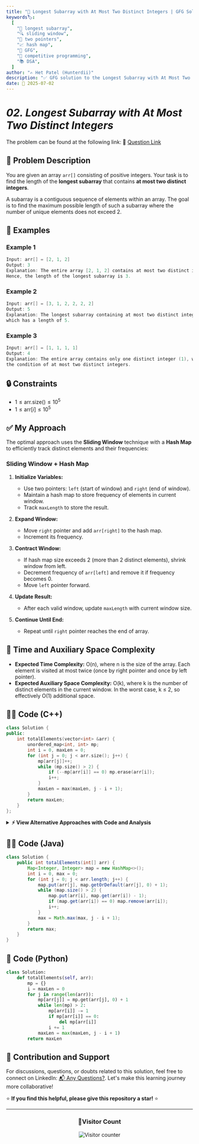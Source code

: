 ```yaml
---
title: "🔢 Longest Subarray with At Most Two Distinct Integers | GFG Solution 🔍"
keywords🏷️:
  [
    "🔢 longest subarray",
    "🔍 sliding window",
    "📍 two pointers",
    "📈 hash map",
    "📘 GFG",
    "🏁 competitive programming",
    "📚 DSA",
  ]
author: "✍️ Het Patel (Hunterdii)"
description: "✅ GFG solution to the Longest Subarray with At Most Two Distinct Integers problem: find maximum length subarray containing at most 2 distinct elements using sliding window technique. 🚀"
date: 📅 2025-07-02
---
```


# _02. Longest Subarray with At Most Two Distinct Integers_

The problem can be found at the following link: 🔗 [Question Link](https://www.geeksforgeeks.org/problems/fruit-into-baskets-1663137462/1)

## **🧩 Problem Description**

You are given an array `arr[]` consisting of positive integers. Your task is to find the length of the **longest subarray** that contains **at most two distinct integers**.

A subarray is a contiguous sequence of elements within an array. The goal is to find the maximum possible length of such a subarray where the number of unique elements does not exceed 2.

## **📘 Examples**

### Example 1

```cpp
Input: arr[] = [2, 1, 2]
Output: 3
Explanation: The entire array [2, 1, 2] contains at most two distinct integers (2 and 1).
Hence, the length of the longest subarray is 3.
```

### Example 2

```cpp
Input: arr[] = [3, 1, 2, 2, 2, 2]
Output: 5
Explanation: The longest subarray containing at most two distinct integers is [1, 2, 2, 2, 2],
which has a length of 5.
```

### Example 3

```cpp
Input: arr[] = [1, 1, 1, 1]
Output: 4
Explanation: The entire array contains only one distinct integer (1), which satisfies
the condition of at most two distinct integers.
```

## **🔒 Constraints**

- $1 \le \text{arr.size()} \le 10^5$
- $1 \le \text{arr}[i] \le 10^5$

## **✅ My Approach**

The optimal approach uses the **Sliding Window** technique with a **Hash Map** to efficiently track distinct elements and their frequencies:

### **Sliding Window + Hash Map**

1. **Initialize Variables:**

   - Use two pointers: `left` (start of window) and `right` (end of window).
   - Maintain a hash map to store frequency of elements in current window.
   - Track `maxLength` to store the result.

2. **Expand Window:**

   - Move `right` pointer and add `arr[right]` to the hash map.
   - Increment its frequency.

3. **Contract Window:**

   - If hash map size exceeds 2 (more than 2 distinct elements), shrink window from left.
   - Decrement frequency of `arr[left]` and remove it if frequency becomes 0.
   - Move `left` pointer forward.

4. **Update Result:**

   - After each valid window, update `maxLength` with current window size.

5. **Continue Until End:**
   - Repeat until `right` pointer reaches the end of array.

## 📝 Time and Auxiliary Space Complexity

- **Expected Time Complexity:** O(n), where n is the size of the array. Each element is visited at most twice (once by right pointer and once by left pointer).
- **Expected Auxiliary Space Complexity:** O(k), where k is the number of distinct elements in the current window. In the worst case, k ≤ 2, so effectively O(1) additional space.

## **🧑‍💻 Code (C++)**

```cpp
class Solution {
public:
    int totalElements(vector<int> &arr) {
        unordered_map<int, int> mp;
        int i = 0, maxLen = 0;
        for (int j = 0; j < arr.size(); j++) {
            mp[arr[j]]++;
            while (mp.size() > 2) {
                if (--mp[arr[i]] == 0) mp.erase(arr[i]);
                i++;
            }
            maxLen = max(maxLen, j - i + 1);
        }
        return maxLen;
    }
};
```

<details>
<summary><b>⚡ View Alternative Approaches with Code and Analysis</b></summary>

## 📊 **2️⃣ Two Variable Tracking Approach**

### 💡 Algorithm Steps:

1. Initialize two variables `first` and `second` to represent the two distinct numbers allowed in the window, and `firstIdx`, `secondIdx` to store their most recent positions.
2. Traverse the array with a right pointer:
   - If the current element equals `first` or `second`, update the corresponding index.
   - If a third new element appears:
     - Determine which of the two existing numbers appeared earlier (minimum of `firstIdx` and `secondIdx`).
     - Move the left pointer just past that index to ensure only two distinct elements remain.
     - Replace the older number (`first` or `second`) with the new element and update its index.
3. Update the maximum length after each iteration.

```cpp
class Solution {
public:
    int totalElements(vector<int> &arr) {
        int n = arr.size(), maxLen = 0, left = 0;
        int first = -1, second = -1, firstIdx = -1, secondIdx = -1;
        for (int right = 0; right < n; right++) {
            if (arr[right] == first) firstIdx = right;
            else if (arr[right] == second) secondIdx = right;
            else if (first == -1) first = arr[right], firstIdx = right;
            else if (second == -1) second = arr[right], secondIdx = right;
            else {
                left = min(firstIdx, secondIdx) + 1;
                if (firstIdx < secondIdx) first = arr[right], firstIdx = right;
                else second = arr[right], secondIdx = right;
            }
            maxLen = max(maxLen, right - left + 1);
        }
        return maxLen;
    }
};
```

### 📝 **Complexity Analysis:**

- **Time:** ⏱️ O(n)
- **Auxiliary Space:** 💾 O(1) - Constant space

### ✅ **Why This Approach?**

- Optimal space complexity with O(1) memory usage.
- No hash map overhead, direct variable tracking.
- Efficient for small distinct element tracking.

## 📊 **3️⃣ Frequency Array Optimization**

### 💡 Algorithm Steps:

1. Use a frequency array (e.g., `freq[100001]`) assuming all elements fall within a known small integer range.
2. Initialize variables: `left = 0`, `distinctCount = 0`, `maxLen = 0`.
3. Traverse using a right pointer:
   - If `arr[right]` is added to the window for the first time (`freq[arr[right]] == 0`), increment `distinctCount`.
   - Increase the count for `arr[right]`.
4. If `distinctCount > 2`, shrink the window:
   - Decrease the count of `arr[left]`.
   - If its count becomes 0, decrement `distinctCount`.
   - Move `left` forward.
5. At each iteration, update `maxLen` as the maximum valid window size.

```cpp
class Solution {
public:
    int totalElements(vector<int> &arr) {
        vector<int> freq(100001, 0);
        int distinctCount = 0, left = 0, maxLen = 0;
        for (int right = 0; right < arr.size(); right++) {
            if (freq[arr[right]]++ == 0) distinctCount++;
            while (distinctCount > 2) {
                if (--freq[arr[left]] == 0) distinctCount--;
                left++;
            }
            maxLen = max(maxLen, right - left + 1);
        }
        return maxLen;
    }
};
```

### 📝 **Complexity Analysis:**

- **Time:** ⏱️ O(n)
- **Auxiliary Space:** 💾 O(k) where k = range of elements

### ✅ **Why This Approach?**

- Faster than hash map for known small ranges.
- Cache-friendly array access pattern.
- No need for key-value mapping—constant-time operations.

## 📊 **4️⃣ STL Set-Based Tracking**

### 💡 Algorithm Steps:

1. Use an `unordered_map<int, int>` to store frequency of elements and a `unordered_set<int>` to track the number of unique elements in the current window.
2. Initialize `left = 0`, `maxLen = 0`.
3. Traverse using a right pointer:
   - Add `arr[right]` to the map and insert into the set.
4. If the set size exceeds 2 (more than 2 distinct elements), shrink the window:
   - Decrease count of `arr[left]`.
   - If the count becomes 0, remove it from the set.
   - Move the `left` pointer forward.
5. At each step, update `maxLen` with the current valid window size.

```cpp
class Solution {
public:
    int totalElements(vector<int> &arr) {
        unordered_map<int, int> freq;
        unordered_set<int> distinct;
        int left = 0, maxLen = 0;
        for (int right = 0; right < arr.size(); right++) {
            freq[arr[right]]++;
            distinct.insert(arr[right]);
            while (distinct.size() > 2) {
                if (--freq[arr[left]] == 0) {
                    distinct.erase(arr[left]);
                }
                left++;
            }
            maxLen = max(maxLen, right - left + 1);
        }
        return maxLen;
    }
};
```

### 📝 **Complexity Analysis:**

- **Time:** ⏱️ O(n)
- **Auxiliary Space:** 💾 O(n)

### ✅ **Why This Approach?**

- Clear separation of concerns with set and map.
- Easy to trace which elements are currently active.
- Good for debugging and understanding logic flow.

## 5️⃣ 📝 **Ordered Map Sliding Window**

### 💡 Algorithm Steps:

1. Use a `std::map<int, int>` (ordered map) to count the elements within the sliding window.
2. Expand the window to the right by moving pointer `j`; increase the count for `a[j]`.
3. If the map contains more than 2 distinct elements, shrink the window from the left:
   - Decrement the count for `a[i]`.
   - If the count becomes 0, erase the element from the map.
4. Track the maximum window size during each iteration.

```cpp
class Solution {
public:
    int totalElements(vector<int>& a) {
        map<int,int> mp;
        int i = 0, res = 0;
        for (int j = 0; j < a.size(); ++j) {
            ++mp[a[j]];
            while (mp.size() > 2) {
                if (--mp[a[i]] == 0) mp.erase(a[i]);
                ++i;
            }
            res = max(res, j - i + 1);
        }
        return res;
    }
};
```

### 📝 **Complexity Analysis:**

- **Time:** ⏱️ O(n log k), where k ≤ 2 here
- **Auxiliary Space:** 💾 O(k)

### ✅ **Why This Approach?**

- Maintains ordering automatically with `std::map`.
- Shrinks window cleanly using count + erase.
- Good readability and debugging via sorted structure.

## 🆚 **🔍 Comparison of Approaches**

| 🚀 **Approach**                   | ⏱️ **Time Complexity** | 💾 **Space Complexity** | ✅ **Pros**                        | ⚠️ **Cons**                       |
| --------------------------------- | ---------------------- | ----------------------- | ---------------------------------- | --------------------------------- |
| 🔍 **Hash Map Sliding Window**    | 🟢 O(n)                | 🟡 O(k)                 | ⚡ Clean code, general solution    | 💾 Hash map overhead              |
| 🔄 **Two Variable Tracking**      | 🟢 O(n)                | 🟢 O(1)                 | 🚀 Optimal space, fastest runtime  | 🧮 Complex logic, harder to debug |
| 🔺 **Frequency Array**            | 🟢 O(n)                | 🟡 O(range)             | ⚡ Cache-friendly, fast access     | 💾 Limited to known small ranges  |
| 🔑 **STL Set-Based**              | 🟢 O(n)                | 🟡 O(n)                 | 🔧 Clear logic, STL optimized      | 💾 Extra space for set structure  |
| ⏰ **Ordered Map Sliding Window** | 🟡 O(n log k)          | 🟢 O(1)                 | 🚀 Predictable, no hash collisions | 💾 Slightly slower per op         |

### 🏆 **Best Choice Recommendation**

| 🎯 **Scenario**                                     | 🎖️ **Recommended Approach**       | 🔥 **Performance Rating** |
| --------------------------------------------------- | --------------------------------- | ------------------------- |
| ⚡ **Maximum performance, competitive programming** | 🥇 **Two Variable Tracking**      | ★★★★★                     |
| 🔧 **Production code, readability important**       | 🥈 **Hash Map Sliding Window**    | ★★★★☆                     |
| 📊 **Known small element range**                    | 🥉 **Frequency Array**            | ★★★★☆                     |
| 🎯 **Educational purposes, clear logic**            | 🎖️ **STL Set-Based**              | ★★★☆☆                     |
| 📚 **Readability / simplicity**                     | 🏅 **Ordered Map Sliding Window** | ★★★★☆                     |

</details>

## **🧑‍💻 Code (Java)**

```java
class Solution {
    public int totalElements(int[] arr) {
        Map<Integer, Integer> map = new HashMap<>();
        int i = 0, max = 0;
        for (int j = 0; j < arr.length; j++) {
            map.put(arr[j], map.getOrDefault(arr[j], 0) + 1);
            while (map.size() > 2) {
                map.put(arr[i], map.get(arr[i]) - 1);
                if (map.get(arr[i]) == 0) map.remove(arr[i]);
                i++;
            }
            max = Math.max(max, j - i + 1);
        }
        return max;
    }
}
```

## **🐍 Code (Python)**

```python
class Solution:
    def totalElements(self, arr):
        mp = {}
        i = maxLen = 0
        for j in range(len(arr)):
            mp[arr[j]] = mp.get(arr[j], 0) + 1
            while len(mp) > 2:
                mp[arr[i]] -= 1
                if mp[arr[i]] == 0:
                    del mp[arr[i]]
                i += 1
            maxLen = max(maxLen, j - i + 1)
        return maxLen
```

## 🧠 Contribution and Support

For discussions, questions, or doubts related to this solution, feel free to connect on LinkedIn: [📬 Any Questions?](https://www.linkedin.com/in/patel-hetkumar-sandipbhai-8b110525a/). Let's make this learning journey more collaborative!

⭐ **If you find this helpful, please give this repository a star!** ⭐

---

<div align="center">
  <h3><b>📍Visitor Count</b></h3>
</div>

<p align="center">
  <img src="https://visitor-badge.laobi.icu/badge?page_id=Hunterdii.GeeksforGeeks-POTD" alt="Visitor counter" />
</p>
